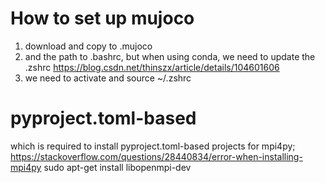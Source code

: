 
# How to set up mujoco
1. download and copy to .mujoco
2. and the path to .bashrc, but when using conda, we need to update the .zshrc
https://blog.csdn.net/thinszx/article/details/104601606
3. we need to activate and source ~/.zshrc


# pyproject.toml-based
which is required to install pyproject.toml-based projects
for mpi4py;  https://stackoverflow.com/questions/28440834/error-when-installing-mpi4py
sudo apt-get install libopenmpi-dev

